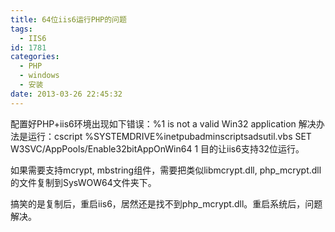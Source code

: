 ```yaml
---
title: 64位iis6运行PHP的问题
tags:
  - IIS6
id: 1781
categories:
  - PHP
  - windows
  - 安装
date: 2013-03-26 22:45:32
---
```


配置好PHP+iis6环境出现如下错误：%1 is not a valid Win32 application
解决办法是运行：cscript %SYSTEMDRIVE%inetpubadminscriptsadsutil.vbs SET W3SVC/AppPools/Enable32bitAppOnWin64 1
目的让iis6支持32位运行。

如果需要支持mcrypt, mbstring组件，需要把类似libmcrypt.dll, php_mcrypt.dll的文件复制到SysWOW64文件夹下。

搞笑的是复制后，重启iis6，居然还是找不到php_mcrypt.dll。重启系统后，问题解决。